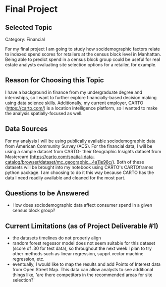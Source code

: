 # Final Project

## Selected Topic
Category: Financial

For my final project I am going to study how socidemographic factors relate to indexed spend scores for retailers at the census block level in Manhattan. Being able to predict spend in a census block group could be useful for real estate analysts evaluating site selection options for a retailer, for example.

## Reason for Choosing this Topic
I have a background in finance from my undergraduate degree and internships, so I want to further explore financially-based decision making using data science skills. Additionally, my current employer, CARTO (https://carto.com/) is a location intelligence platform, so I wanted to make the analysis spatially-focused as well.

## Data Sources
For my analysis I will be using publically available sociodemographic data from American Community Survey (ACS). For the financial data, I will be using a sample dataset from CARTO- their Geographic Insights dataset from Mastercard (https://carto.com/spatial-data-catalog/browser/dataset/mc_geographic__4a11e98c/). Both of these datasets will be brought into my notebook using CARTO's CARTOframes python package. I am choosing to do it this way because CARTO has the data I need readily available and cleaned for the most part.

## Questions to be Answered
* How does sociodemographic data affect consumer spend in a given census block group?

## Current Limitations (as of Project Deliverable #1)
* the datasets timelines do not properly align
* random forest regessor model does not seem suitable for this dataset (score of .30 for test data), so throughout the next week I plan to try other methods such as linear regression, supprt vector machine regression, etc.
* eventually, I would like to map the results and add Points of Interest data from Open Street Map. This data can allow analysts to see additional things like, 'are there competitors in the recommended areas for site selection?'
